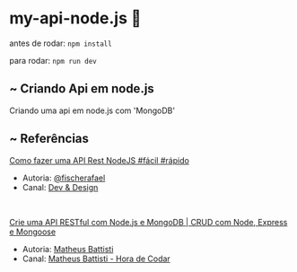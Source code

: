 # my-api-node.js 🌱
<p>antes de rodar: <code>npm install</code> </p>
<p>para rodar: <code>npm run dev</code></p>

## ~ Criando Api em node.js
<p>Criando uma api em node.js com 'MongoDB'</p>

## ~ Referências
<p>
<a href="https://www.youtube.com/watch?v=qGpOKeYSzqc">
    Como fazer uma API Rest NodeJS #fácil #rápido
</a>
<ul>
    <li>Autoria: 
        <a href="https://www.instagram.com/fischerafael">@fischerafael</a>
    </li>
    <li>Canal:
        <a href="https://www.youtube.com/channel/UCz75xXTimMhZkbK__XOM8hQ">Dev & Design</a>
    </li>
</ul>
<br>
<p>
<a href="https://www.youtube.com/watch?v=K5QaTfE5ylk">
    Crie uma API RESTful com Node.js e MongoDB | CRUD com Node, Express e Mongoose
</a>
</p>
<ul>
    <li>Autoria: 
        <a href="https://github.com/matheusbattistil">Matheus Battisti</a>
    </li>
    <li>Canal:
        <a href="https://www.youtube.com/channel/UCDoFiMhpOnLFq1uG4RL4xag"> Matheus Battisti - Hora de Codar
</a>
    </li>
</ul>
</p>
